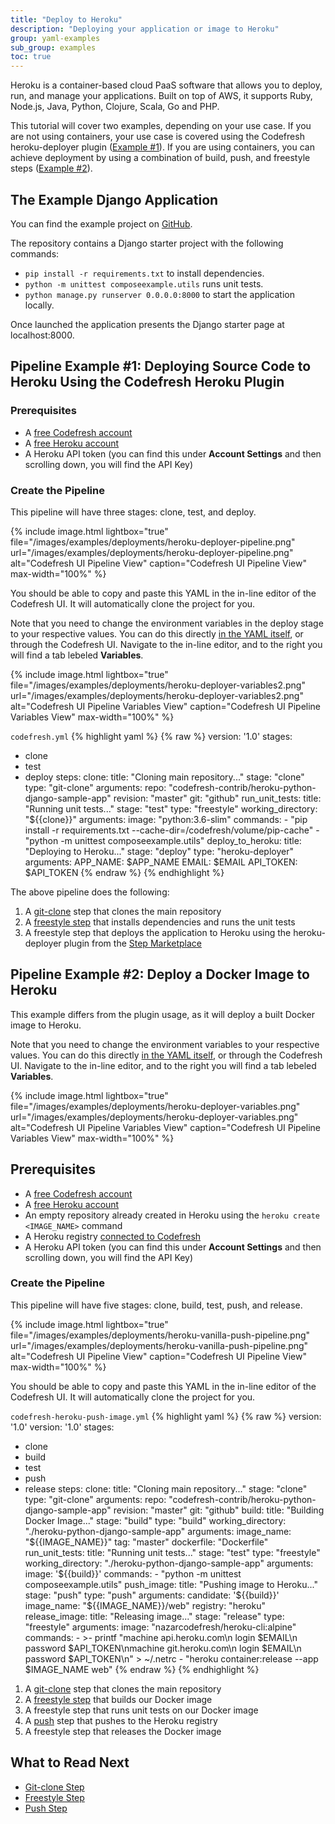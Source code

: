 ```yaml
---
title: "Deploy to Heroku"
description: "Deploying your application or image to Heroku"
group: yaml-examples
sub_group: examples
toc: true
---
```


Heroku is a container-based cloud PaaS software that allows you to deploy, run, and manage your applications.  Built on top of AWS, it supports Ruby, Node.js, Java, Python, Clojure, Scala, Go and PHP.

This tutorial will cover two examples, depending on your use case. If you are not using containers, your use case is covered using the Codefresh heroku-deployer plugin ([Example #1](#pipeline-example-1-deploying-source-code-to-heroku-using-the-codefresh-heroku-plugin)). If you are using containers, you can achieve deployment by using a combination of build, push, and freestyle steps ([Example #2](#pipeline-example-2-deploy-a-docker-image-to-heroku)).

## The Example Django Application

You can find the example project on [GitHub](https://github.com/codefresh-contrib/heroku-python-django-sample-app).

The repository contains a Django starter project with the following commands:

- `pip install -r requirements.txt` to  install dependencies.
- `python -m unittest composeexample.utils` runs unit tests.
- `python manage.py runserver 0.0.0.0:8000` to start the application locally.

Once launched the application presents the Django starter page at localhost:8000.

## Pipeline Example #1: Deploying Source Code to Heroku Using the Codefresh Heroku Plugin

### Prerequisites

- A [free Codefresh account](https://codefresh.io/docs/docs/getting-started/create-a-codefresh-account/)
- A [free Heroku account](https://signup.heroku.com)
- A Heroku API token (you can find this under **Account Settings** and then scrolling down, you will find the API Key)

### Create the Pipeline 

This pipeline will have three stages: clone, test, and deploy.

{% include image.html 
lightbox="true" 
file="/images/examples/deployments/heroku-deployer-pipeline.png" 
url="/images/examples/deployments/heroku-deployer-pipeline.png" 
alt="Codefresh UI Pipeline View"
caption="Codefresh UI Pipeline View"
max-width="100%" 
%}

You should be able to copy and paste this YAML in the in-line editor of the Codefresh UI.  It will automatically clone the project for you.

Note that you need to change the environment variables in the deploy stage to your respective values.  You can do this directly [in the YAML itself]({{site.baseurl}}/docs/how-to-guides/migrating-from-travis-ci/#environment-variables), or through the Codefresh UI.  Navigate to the in-line editor, and to the right you will find a tab lebeled **Variables**.

{% include image.html 
lightbox="true" 
file="/images/examples/deployments/heroku-deployer-variables2.png" 
url="/images/examples/deployments/heroku-deployer-variables2.png" 
alt="Codefresh UI Pipeline Variables View"
caption="Codefresh UI Pipeline Variables View"
max-width="100%" 
%}

`codefresh.yml`
{% highlight yaml %}
{% raw %}
version: '1.0'
stages:
 - clone
 - test
 - deploy
steps:
  clone:
    title: "Cloning main repository..."
    stage: "clone"
    type: "git-clone"
    arguments:
      repo: "codefresh-contrib/heroku-python-django-sample-app"
      revision: "master"
      git: "github"
  run_unit_tests:
     title: "Running unit tests..."
     stage: "test"
     type: "freestyle"
     working_directory: "${{clone}}"
     arguments:
       image: "python:3.6-slim"
       commands:
         - "pip install -r requirements.txt --cache-dir=/codefresh/volume/pip-cache"
         - "python -m unittest composeexample.utils"
  deploy_to_heroku:
    title: "Deploying to Heroku..."
    stage: "deploy"
    type: "heroku-deployer"
    arguments:
      APP_NAME: $APP_NAME
      EMAIL: $EMAIL
      API_TOKEN: $API_TOKEN
{% endraw %}
{% endhighlight %}

The above pipeline does the following:

1. A [git-clone]({{site.baseurl}}/docs/codefresh-yaml/steps/git-clone/) step that clones the main repository
2. A [freestyle step]({{site.baseurl}}/docs/codefresh-yaml/steps/freestyle/) that installs dependencies and runs the unit tests
3. A freestyle step that deploys the application to Heroku using the heroku-deployer plugin from the [Step Marketplace](https://codefresh.io/steps/step/heroku-deployer)

## Pipeline Example #2: Deploy a Docker Image to Heroku

This example differs from the plugin usage, as it will deploy a built Docker image to Heroku.

Note that you need to change the environment variables to your respective values.  You can do this directly [in the YAML itself]({{site.baseurl}}/docs/how-to-guides/migrating-from-travis-ci/#environment-variables), or through the Codefresh UI.  Navigate to the in-line editor, and to the right you will find a tab lebeled **Variables**.

{% include image.html 
lightbox="true" 
file="/images/examples/deployments/heroku-deployer-variables.png" 
url="/images/examples/deployments/heroku-deployer-variables.png" 
alt="Codefresh UI Pipeline Variables View"
caption="Codefresh UI Pipeline Variables View"
max-width="100%" 
%}

## Prerequisites

- A [free Codefresh account](https://codefresh.io/docs/docs/getting-started/create-a-codefresh-account/)
- A [free Heroku account](https://signup.heroku.com)
- An empty repository already created in Heroku using the `heroku create <IMAGE_NAME>` command
- A Heroku registry [connected to Codefresh]({{site.baseurl}}/docs/docker-registries/external-docker-registries/other-registries/#heroku-registries)
- A Heroku API token (you can find this under **Account Settings** and then scrolling down, you will find the API Key)

### Create the Pipeline 

This pipeline will have five stages: clone, build, test, push, and release.

{% include image.html 
lightbox="true" 
file="/images/examples/deployments/heroku-vanilla-push-pipeline.png" 
url="/images/examples/deployments/heroku-vanilla-push-pipeline.png" 
alt="Codefresh UI Pipeline View"
caption="Codefresh UI Pipeline View"
max-width="100%" 
%}

You should be able to copy and paste this YAML in the in-line editor of the Codefresh UI.  It will automatically clone the project for you.

`codefresh-heroku-push-image.yml`
{% highlight yaml %}
{% raw %}
version: '1.0'
version: '1.0'
stages:
 - clone
 - build
 - test
 - push
 - release
steps:
  clone:
    title: "Cloning main repository..."
    stage: "clone"
    type: "git-clone"
    arguments:
      repo: "codefresh-contrib/heroku-python-django-sample-app"
      revision: "master"
      git: "github"
  build:
    title: "Building Docker Image..."
    stage: "build"
    type: "build"
    working_directory: "./heroku-python-django-sample-app"
    arguments: 
      image_name: "${{IMAGE_NAME}}"
      tag: "master"
      dockerfile: "Dockerfile"
  run_unit_tests:
     title: "Running unit tests..."
     stage: "test"
     type: "freestyle"
     working_directory: "./heroku-python-django-sample-app"
     arguments:
       image: '${{build}}'
       commands:
         - "python -m unittest composeexample.utils"
  push_image:
    title: "Pushing image to Heroku..."
    stage: "push"
    type: "push"
    arguments:
      candidate: '${{build}}'
      image_name: "${{IMAGE_NAME}}/web"
      registry: "heroku"
  release_image:
    title: "Releasing image..."
    stage: "release"
    type: "freestyle"
    arguments:
      image: "nazarcodefresh/heroku-cli:alpine"
      commands:
        - >-
          printf "machine api.heroku.com\n  login $EMAIL\n  password
          $API_TOKEN\nmachine git.heroku.com\n  login $EMAIL\n  password
          $API_TOKEN\n" > ~/.netrc
        - "heroku container:release --app $IMAGE_NAME web"
{% endraw %}
{% endhighlight %}

1. A [git-clone]({{site.baseurl}}/docs/codefresh-yaml/steps/git-clone/) step that clones the main repository
2. A [freestyle step]({{site.baseurl}}/docs/codefresh-yaml/steps/freestyle/) that builds our Docker image
3. A freestyle step that runs unit tests on our Docker image
3. A [push]({{site.baseurl}}/docs/codefresh-yaml/steps/push/) step that pushes to the Heroku registry
4. A freestyle step that releases the Docker image


## What to Read Next

- [Git-clone Step]({{site.baseurl}}/docs/codefresh-yaml/steps/git-clone/)
- [Freestyle Step]({{site.baseurl}}/docs/codefresh-yaml/steps/freestyle/)
- [Push Step]({{site.baseurl}}/docs/codefresh-yaml/steps/push/)
